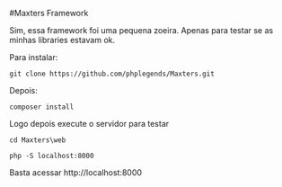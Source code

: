 #Maxters Framework

Sim, essa framework foi uma pequena zoeira. Apenas para testar se as minhas libraries estavam ok.


Para instalar:

`
git clone https://github.com/phplegends/Maxters.git
`

Depois:

```
composer install

```


Logo depois execute o servidor para testar

```
cd Maxters\web

php -S localhost:8000

```
Basta acessar http://localhost:8000
